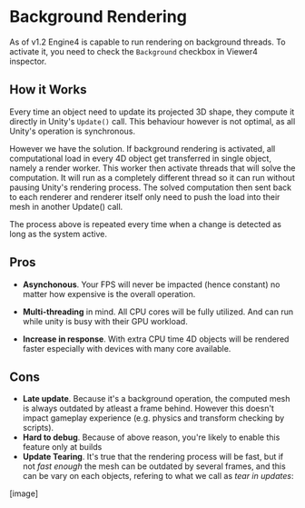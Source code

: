 # Background Rendering

As of v1.2 Engine4 is capable to run rendering on background threads. To activate it, you need to check the `Background` checkbox in Viewer4 inspector.

## How it Works

Every time an object need to update its projected 3D shape, they compute it directly in Unity's `Update()` call. This behaviour however is not optimal, as all Unity's operation is synchronous.

However we have the solution. If background rendering is activated, all computational load in every 4D object get transferred in single object, namely a render worker. This worker then activate threads that will solve the computation. It will run as a completely different thread so it can run without pausing Unity's rendering process. The solved computation then sent back to each renderer and renderer itself only need to push the load into their mesh in another Update() call.

The process above is repeated every time when a change is detected as long as the system active.

## Pros

+ **Asynchonous**. Your FPS will never be impacted (hence constant) no matter how expensive is the overall operation.

+ **Multi-threading** in mind. All CPU cores will be fully utilized. And can run while unity is busy with their GPU workload.
+ **Increase in response**. With extra CPU time 4D objects will be rendered faster especially with devices with many core available.

## Cons

+ **Late update**. Because it's a background operation, the computed mesh is always outdated by atleast a frame behind. However this doesn't impact gameplay experience (e.g. physics and transform checking by scripts).
+ **Hard to debug**. Because of above reason, you're likely to enable this feature only at builds
+ **Update Tearing**. It's true that the rendering process will be fast, but if not *fast enough* the mesh can be outdated by several frames, and this can be vary on each objects, refering to what we call as *tear in updates*:

[image]
